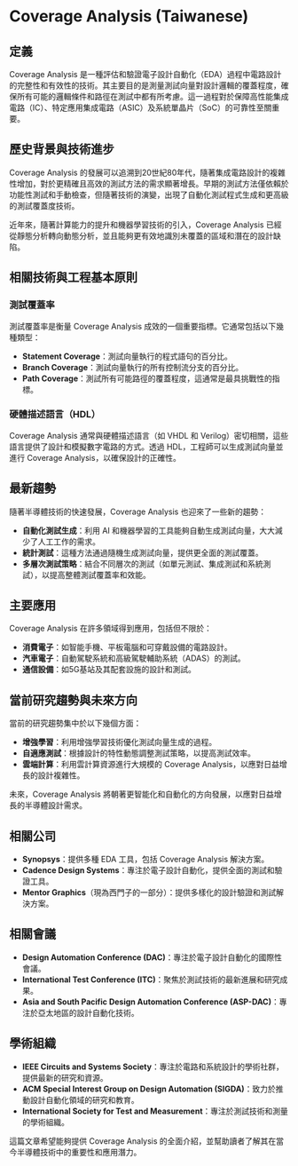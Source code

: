 # Coverage Analysis (Taiwanese)

## 定義

Coverage Analysis 是一種評估和驗證電子設計自動化（EDA）過程中電路設計的完整性和有效性的技術。其主要目的是測量測試向量對設計邏輯的覆蓋程度，確保所有可能的邏輯條件和路徑在測試中都有所考慮。這一過程對於保障高性能集成電路（IC）、特定應用集成電路（ASIC）及系統單晶片（SoC）的可靠性至關重要。

## 歷史背景與技術進步

Coverage Analysis 的發展可以追溯到20世紀80年代，隨著集成電路設計的複雜性增加，對於更精確且高效的測試方法的需求顯著增長。早期的測試方法僅依賴於功能性測試和手動檢查，但隨著技術的演變，出現了自動化測試程式生成和更高級的測試覆蓋度技術。

近年來，隨著計算能力的提升和機器學習技術的引入，Coverage Analysis 已經從靜態分析轉向動態分析，並且能夠更有效地識別未覆蓋的區域和潛在的設計缺陷。

## 相關技術與工程基本原則

### 測試覆蓋率

測試覆蓋率是衡量 Coverage Analysis 成效的一個重要指標。它通常包括以下幾種類型：

- **Statement Coverage**：測試向量執行的程式語句的百分比。
- **Branch Coverage**：測試向量執行的所有控制流分支的百分比。
- **Path Coverage**：測試所有可能路徑的覆蓋程度，這通常是最具挑戰性的指標。

### 硬體描述語言（HDL）

Coverage Analysis 通常與硬體描述語言（如 VHDL 和 Verilog）密切相關，這些語言提供了設計和模擬數字電路的方式。透過 HDL，工程師可以生成測試向量並進行 Coverage Analysis，以確保設計的正確性。

## 最新趨勢

隨著半導體技術的快速發展，Coverage Analysis 也迎來了一些新的趨勢：

- **自動化測試生成**：利用 AI 和機器學習的工具能夠自動生成測試向量，大大減少了人工工作的需求。
- **統計測試**：這種方法通過隨機生成測試向量，提供更全面的測試覆蓋。
- **多層次測試策略**：結合不同層次的測試（如單元測試、集成測試和系統測試），以提高整體測試覆蓋率和效能。

## 主要應用

Coverage Analysis 在許多領域得到應用，包括但不限於：

- **消費電子**：如智能手機、平板電腦和可穿戴設備的電路設計。
- **汽車電子**：自動駕駛系統和高級駕駛輔助系統（ADAS）的測試。
- **通信設備**：如5G基站及其配套設施的設計和測試。

## 當前研究趨勢與未來方向

當前的研究趨勢集中於以下幾個方面：

- **增強學習**：利用增強學習技術優化測試向量生成的過程。
- **自適應測試**：根據設計的特性動態調整測試策略，以提高測試效率。
- **雲端計算**：利用雲計算資源進行大規模的 Coverage Analysis，以應對日益增長的設計複雜性。

未來，Coverage Analysis 將朝著更智能化和自動化的方向發展，以應對日益增長的半導體設計需求。

## 相關公司

- **Synopsys**：提供多種 EDA 工具，包括 Coverage Analysis 解決方案。
- **Cadence Design Systems**：專注於電子設計自動化，提供全面的測試和驗證工具。
- **Mentor Graphics**（現為西門子的一部分）：提供多樣化的設計驗證和測試解決方案。

## 相關會議

- **Design Automation Conference (DAC)**：專注於電子設計自動化的國際性會議。
- **International Test Conference (ITC)**：聚焦於測試技術的最新進展和研究成果。
- **Asia and South Pacific Design Automation Conference (ASP-DAC)**：專注於亞太地區的設計自動化技術。

## 學術組織

- **IEEE Circuits and Systems Society**：專注於電路和系統設計的學術社群，提供最新的研究和資源。
- **ACM Special Interest Group on Design Automation (SIGDA)**：致力於推動設計自動化領域的研究和教育。
- **International Society for Test and Measurement**：專注於測試技術和測量的學術組織。

這篇文章希望能夠提供 Coverage Analysis 的全面介紹，並幫助讀者了解其在當今半導體技術中的重要性和應用潛力。